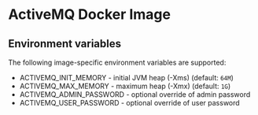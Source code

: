 # ActiveMQ Docker Image

## Environment variables
The following image-specific environment variables are supported:

- ACTIVEMQ_INIT_MEMORY - initial JVM heap (-Xms) (default: `64M`)
- ACTIVEMQ_MAX_MEMORY - maximum heap (-Xmx) (default: `1G`)
- ACTIVEMQ_ADMIN_PASSWORD - optional override of admin password
- ACTIVEMQ_USER_PASSWORD - optional override of user password
